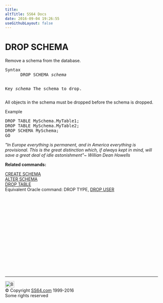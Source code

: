 ```yaml
---
title:
altTitle: SS64 Docs
date: 2016-09-04 19:26:55
useGithubLayout: false
---
```

<!-- #BeginLibraryItem "/Library/head_sql.lbi" --><!-- #EndLibraryItem --><h1>DROP SCHEMA</h1>
<p>Remove a schema from the database.</p>
<pre>Syntax
      DROP SCHEMA <i>schema</i>
	  
Key<i>
   </i><i>schema</i>     The schema to drop. </pre>
<p>All objects in the schema must be dropped before the schema is dropped.</p>
<p>Example</p>
<pre>DROP TABLE MySchema.MyTable1;
DROP TABLE MySchema.MyTable2;<br>DROP SCHEMA MySchema;<br>GO</pre>
<p><i>"In Europe everything is permanent, and in America everything is
  provisional. This is the great distinction which, if always kept in
mind, will save a great deal of idle astonishment"~ Willian Dean Howells</i></p>
<p><b>Related commands:</b></p>
<p>  <a href="schema_c.html">CREATE SCHEMA</a><br>
  <a href="schema_a.html">ALTER SCHEMA</a><br>
  <a href="table_d.html">DROP TABLE</a><br>
Equivalent Oracle command:  DROP TYPE, <a href="../ora/user_d.html">DROP USER</a></p><!-- #BeginLibraryItem "/Library/foot_sql.lbi" --><p>
<!-- ss64-sql -->
<ins class="adsbygoogle" style="display:inline-block;width:300px;height:250px" data-ad-client="ca-pub-6140977852749469" data-ad-slot="6953563613"></ins>
<script>
(adsbygoogle = window.adsbygoogle || []).push({});
</script></p>
<hr>
<div id="bl" class="footer"><a href="schema_d.html#"><img src="../images/top.png" width="30" height="22" alt="Back to the Top"></a></div>
<div id="br" class="footer, tagline">© Copyright <a href="../index.html">SS64.com</a> 1999-2016<br>
Some rights reserved</div><!-- #EndLibraryItem -->

